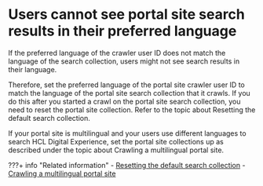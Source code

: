 # Users cannot see portal site search results in their preferred language

If the preferred language of the crawler user ID does not match the language of the search collection, users might not see search results in their language.

Therefore, set the preferred language of the portal site crawler user ID to match the language of the portal site search collection that it crawls. If you do this after you started a crawl on the portal site search collection, you need to reset the portal site collection. Refer to the topic about Resetting the default search collection.

If your portal site is multilingual and your users use different languages to search HCL Digital Experience, set the portal site collections up as described under the topic about Crawling a multilingual portal site.


???+ info "Related information"
    - [Resetting the default search collection](../administer_portal_search/searching_crawling_portal_sites/srtcrtprtlstecllc.md)
    - [Crawling a multilingual portal site](../../../search/searching_local_portal/srtmultiling.md)

